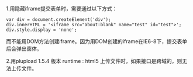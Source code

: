 1.用隐藏iframe提交表单时，需要通过以下方式：

    var div = document.createElement('div');
    div.innerHTML = '<iframe src="about:blank" name="test" id="test">';
    div.style.display = 'none';
而不能用DOM方法创建iframe。因为用DOM创建的iframe在IE6-8下，提交表单后会弹出窗体。

2.用plupload 1.5.4 版本 runtime : html5 上传文件时，如果接口是跨域的，则无法上传文件。